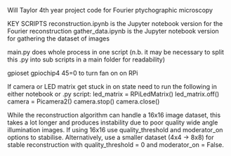 Will Taylor 4th year project code for Fourier ptychographic microscopy 

KEY SCRIPTS
reconstruction.ipynb is the Jupyter notebook version for the Fourier reconstruction
gather_data.ipynb is the Jupyter notebook version for gathering the dataset of images

main.py does whole process in one script
(n.b. it may be necessary to split this .py into sub scripts in a main folder for readability)

gpioset gpiochip4 45=0 to turn fan on on RPi

If camera or LED matrix get stuck in on state need to run the following in either notebook or .py script:
led_matrix = RPiLedMatrix()
led_matrix.off()
camera = Picamera2()
camera.stop()
camera.close()

While the reconstruction algorithm can handle a 16x16 image dataset, this takes a lot longer and produces 
instability due to poor quality wide angle illumination images. If using 16x16 use quality_threshold and moderator_on options 
to stabilise. Alternatively, use a smaller dataset (4x4 -> 8x8) for stable reconstruction with quality_threshold = 0 and 
moderator_on = False.